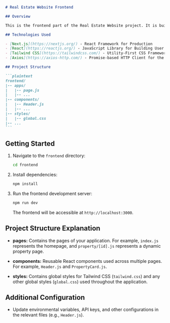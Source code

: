 ````markdown
# Real Estate Website Frontend

## Overview

This is the frontend part of the Real Estate Website project. It is built using Next.js, React, Tailwind CSS, and Axios for API communication.

## Technologies Used

- [Next.js](https://nextjs.org/) - React Framework for Production
- [React](https://reactjs.org/) - JavaScript Library for Building User Interfaces
- [Tailwind CSS](https://tailwindcss.com/) - Utility-First CSS Framework
- [Axios](https://axios-http.com/) - Promise-based HTTP Client for the Browser and Node.js

## Project Structure

```plaintext
frontend/
|-- apps/
|   |-- page.js
|   |-- ...
|-- components/
|   |-- Header.js
|   |-- ...
|-- styles/
|   |-- global.css
|-- ...
```
````

## Getting Started

1. Navigate to the `frontend` directory:

   ```bash
   cd frontend
   ```

2. Install dependencies:

   ```bash
   npm install
   ```

3. Run the frontend development server:

   ```bash
   npm run dev
   ```

   The frontend will be accessible at `http://localhost:3000`.

## Project Structure Explanation

- **pages:** Contains the pages of your application. For example, `index.js` represents the homepage, and `property/[id].js` represents a dynamic property page.

- **components:** Reusable React components used across multiple pages. For example, `Header.js` and `PropertyCard.js`.

- **styles:** Contains global styles for Tailwind CSS (`tailwind.css`) and any other global styles (`global.css`) used throughout the application.

## Additional Configuration

- Update environmental variables, API keys, and other configurations in the relevant files (e.g., `Header.js`).
